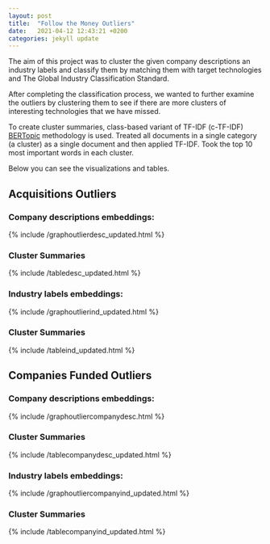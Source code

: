 ```yaml
---
layout: post
title:  "Follow the Money Outliers"
date:   2021-04-12 12:43:21 +0200
categories: jekyll update
---
```

The aim of this project was to cluster the given company descriptions an industry labels and classify them by matching them with target technologies and The Global Industry Classification Standard.

After completing the classification process, we wanted to further examine the outliers by clustering them to see if there are more clusters of interesting technologies that we have missed.

To create cluster summaries, class-based variant of TF-IDF (c-TF-IDF) [BERTopic](https://github.com/MaartenGr/BERTopic) methodology is used. Treated all documents in a single category (a cluster) as a single document and then applied TF-IDF.
Took the top 10 most important words in each cluster. 

Below you can see the visualizations and tables.
## Acquisitions Outliers
### Company descriptions embeddings:

{% include /graphoutlierdesc_updated.html %}

### Cluster Summaries

{% include /tabledesc_updated.html %}

### Industry labels embeddings:

{% include /graphoutlierind_updated.html %}

### Cluster Summaries

{% include /tableind_updated.html %}

## Companies Funded Outliers
### Company descriptions embeddings:

{% include /graphoutliercompanydesc.html %}

### Cluster Summaries

{% include /tablecompanydesc_updated.html %}

### Industry labels embeddings:

{% include /graphoutliercompanyind_updated.html %}

### Cluster Summaries

{% include /tablecompanyind_updated.html %}






